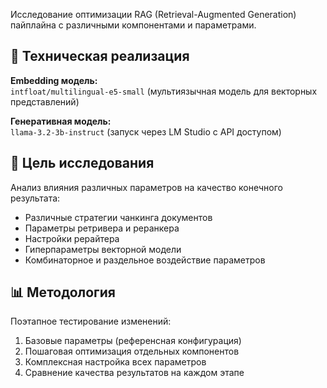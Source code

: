 Исследование оптимизации RAG (Retrieval-Augmented Generation) пайплайна с различными компонентами и параметрами.

## 🔧 Техническая реализация

**Embedding модель:**  
`intfloat/multilingual-e5-small` (мультиязычная модель для векторных представлений)

**Генеративная модель:**  
`llama-3.2-3b-instruct` (запуск через LM Studio с API доступом)

## 🎯 Цель исследования

Анализ влияния различных параметров на качество конечного результата:
- Различные стратегии чанкинга документов
- Параметры ретривера и реранкера
- Настройки рерайтера
- Гиперпараметры векторной модели
- Комбинаторное и раздельное воздействие параметров

## 📊 Методология

Поэтапное тестирование изменений:
1. Базовые параметры (референсная конфигурация)
2. Пошаговая оптимизация отдельных компонентов
3. Комплексная настройка всех параметров
4. Сравнение качества результатов на каждом этапе

